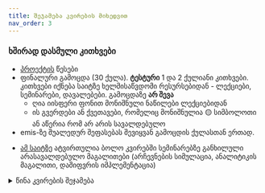 ```yaml
---
title: შეჯამება კვირების მიხედვით
nav_order: 3
---
```




### ხშირად დასმული კითხვები
- [პროექტის](/info/project) წესები
- ფინალური გამოცდა (30 ქულა). **ტესტური** 1 და 2 ქულიანი კითხვები. კითხვები იქნება საიტზე ხელმისაწვდომი რესურსებიდან - ლექციები, სემინარები, დავალებები. გამოცდაზე **არ შევა**
	- ღია იისფერი ფონით მონიშნული ნაწილები ლექციებიდან 
	- ის გვერდები ან ქვეთავები, რომელიც მონიშნულია 🟡 სიმბოლოთი ან აწერია რომ არ არის სავალდებულო
- emis-ზე შუალედურ შეფასებას შევიყვან გამოცდის ქულასთან ერთად.

+ [ამ საიტზე](https://freeuni-digital-technologies.github.io/application_examples/) ატვირთულია ბოლო კვირებში სემინარებზე განხილული არასავალდებულო მაგალითები (არჩევნების სიმულაცია, ანალიტიკის მაგალითი, დაშიფვრის იმპლემენტაცია)


<details markdown="1">

<summary>წინა კვირების შეჯამება</summary>

### 1. 27 სექტემბერი
- გაეცანი [საგნის შესახებ ინფორმაციას](/about)
- შემოუერთდი კურსს [კლასრუმზე](https://classroom.google.com/c/Mzk5NzYzODYyMjQz?cjc=be2trvz) (კოდი თუ მოგთხოვა, **be2trvz**). დარწმუნდი, რომ @freeuni.edu.ge ექაუნთით, სხვა შემთხვევაში გამოგზავნილი დავალებები არ შესწორდება. ცალკე მეილებს არ ვაგზავნი, კლასრუმიდან მოდის ნოთიფიკაციები ამიტომ თუ დააგვიანე კლასრუმზე შემოსვლა, არაფერი გამოგიტოვებია
- [სემინარი](/classwork/01_karel_intro)
- [დავალება](/homework/01_hw1_karel1)

### 2. 4 ოქტომბერი
- **შემდეგი ორი შეხვედრა იქნება დისტანციურად**
- [ლექცია](/lectures/02_introduction_to_programming) - შესავალი პროგრამირებაში. პროგრამირების სტრუქტურები, პრინციპები და ფიქრის პროცესი
- [სემინარი](/classwork/02_karel_structures) - პროგრამირების სტრუქტურები
- [დავალება](/homework/02_hw2_karel2)


### 3. 11 ოქტომბერი (დისტანციურად)
- [ლექცია](/lectures/03_computers) - კომპიუტერის მუშაობის პრინციპები და ნაწილები
- [სემინარი](/classwork/03_karel_exercises) - კარელის სავარჯიშოები: კედლის შევსება, ღობეებზე გადახტომა 
- [ბონუს პრეზენტაციის](/info/bonus) შესახებ ინფორმაცია (ამ კვირის თემების ვარიანტები მოცემულია ლექციაში)
- [დავალება](/homework/03_hw3_karel3)


### 4. 18 ოქტომბერი (დისტანციურად)
- [ლექცია](/lectures/04_bits_bytes) - ინფორმაციის ენკოდირება ბაიტებში
- [სემინარი](/classwork/04_karel_exercises) - კარელის სავარჯიშოები: მიმატება, სამყაროს შემოვლა
- წინა კვირის სემინარში დავამატე Random Hurdle-ის ამოხსნა
- დამატებით: [კარელის რთული სავარჯიშოები](/classwork/04b_karel_advanced_exercises). ამ სავარჯიშოების გარჩევა შეგიძლიათ დამოუკიდებლად. საკმარისი მსურველების შემთხვევაში კვირის განმავლობაში დაინიშნება საკონსულტაციო საათი.
- [დავალება](/homework/04_hw4_karel4)
- წინა კვირის მასალაში დავამატე [რჩევები ლეპტოპის არჩევისთვის](/lectures/03b_choosing_specs)


#### პირველი ქვიზის FAQ
- 9 ქულა
- ტესტური 1 და 2 ქულიანი კითხვები სემინარების და დავალებების ამოცანებიდან
- მინიმალური ზღვარი არ არის
- გადაბარება არ იქნება
- მაქსიმალური ქულის აღება მარტივი არ არის, 5-7 ქულა 9-დან არის ძალიან კარგი შედეგი
- გაცდენის ან ქულის მომატების სურვილის შემთხვევაში შეგიძლიათ გააკეთოთ ბონუს დავალებები
- შედის მხოლოდ კარელის მასალა


### 5. 25 ოქტომბერი (კამპუსში)
- [ლექცია](/lectures/05_internet) - ინტერნეტი
- [სემინარი](/classwork/05_html_css_intro) - html და css შესავალი. ამ კვირას გააკეთეთ ხანის აკადემიის სავარჯიშოები
- ბონუს დავალების დაწყება შეგიძლიათ ნებისმიერ კვირას, მაგრამ დაიცავით ეს დედლაინები
	+ ორშაბათობით სემინარის ბოლოს (ან შემდეგ) 10 წუთი იქნება დრო გამოყოფილი ბონუს საკითხების შესათანხმებლად
	+ ოთხშაბათ 20:00-მდე გექნებათ მონახაზის გამოგზავნის დრო, მონახაზზე ხუთშაბათ შუადღემდე დაგიწერთ შენიშვნებს/კომენტარებს, რომლის გათვალისწინებითაც იმავე დოკუმენტში უნდა დაამატოთ ტექსტი
	+ ტექსტის დასრულების დედლაინი იქნება ხოლმე ორშაბათს 15:00-მდე


### 6. 1 ნოემბერი
**ამ კვირის რესურსები (და დავალება) აიტვირთება ოთხშაბათს**
- ლექცია - [ვები](/lectures/06_web)
- სემინარი
	+ [html/css - ბმულები და box model](/classwork/06_html2_website). თუ სემინარი გააცდინეთ ან გინდათ მეტი ახსნები კონკრეტულ საკითხზე, მიმართეთ [ხანის აკადემიას](https://ka.khanacademy.org/computing/computer-programming/html-css), w3school-ს ან google-ს.
	+ js: ცვლადები, ფუნქციების არგუმენტები - მაგალითები კარელში (მომავალ კვირას დავასრულებთ და კოდს ავტვირთავ ერთიანად)
- დავალება 5 დამატებულია კლასრუმზე და [ვების დავალებებში](/homework/web_hws). დავალების გაკეთებისთვის აუცილებელი არაა სემინარის გარჩევა და ხანის აკადემიის ვიდეოების ნახვა, საკმარისი მინიშნებებია რომ დამოუკიდებლად გაუყვეთ და რაც დაგაინტერესებთ მერე იმაზე მოიძიეთ ახსნა.
- [პირველი ქვიზის კითხვები](/info/quiz1)


### 7. 8 ნოემბერი
ჯავასკრიპტი
- [ცვლადები, ფუნქციები](/classwork/07_javascript_karel) (მაგალითები კარელში)
- [DOM javascript](/classwork/07b_DOM_intro) შესავალი



### 8. 15 ნოემბერი
- ლექცია - [პროგრამირების ენები](/lectures/08_programming_languages)
- სემინარი 
	+ ობიექტები ჯავასკრიპტში
	+ [task list აპლიკაცია](/classwork/08_task_list_app)

### 9. 22 ნოემბერი
- საიტის გამოქვეყნება [github pages](/lectures/09_git_github) მეშვეობით. ამ ეტაპზე ძალიან მოკლე ინსტრუქციაა, თუ ვერ მიყევით მომავალ კვირას დაელოდეთ და სურათებით შევავსებ.
- [სოციალური მედიის აპლიკაცია ნაწილი 1](/classwork/09_social_media_app1) 
- სიები. ჯავასკრიპტის შეჯამება.
- სასარგებლო [რესურსები](/info/bonus_topics) ბონუს თემის ასარჩევად
- [დავალება 6](https://freeuni-digital-technologies.github.io/webHwInterface/hw6/hw6.zip) - html/css/js. 
	დავალების გადმოწერის შემდეგ **გააკეთეთ unzip** და გახსენით (right click > open with) index.html **firefox** ან **chrome** ბრაუზერში. 



### 10. 29 ნოემბერი
- ლექცია - [სერვერები, api](/lectures/10_servers_api). დასაწყისში შეგიძლიათ ნახოთ ლექციის ვიდეო ჩანაწერი
- სემინარი - [ჯავასკრიპტის advanced ფუნქციები](/classwork/10_advanced_functions)

### 11. 6 დეკემბერი
- ლექცია - [მონაცემთა ბაზები](/lectures/11_db)
- სემინარი - [არჩევნების იმპლემენტაცია](https://freeuni-digital-technologies.github.io/application_examples/)
- სერვერის მაგალითის დასრულება - აპლიკაცია და ინსტრუქცია [ატვირთულია github-ზე](https://github.com/freeuni-digital-technologies/application_examples/tree/main/flask_example) (კურსის სავალდებულო მასალაში არ შედის)

### 12. 13 დეკემბერი
- ლექცია - (არასავალდებულო) პროგრამების შექმნის პროცესი
- სემინარი - (არასავალდებულო) ჯავასკრიპტის ბიბლიოთეკები, ხატვა და ანიმაცია
- დავალება 7 - html/css/js 

<!-- 
#### მნიშვნელოვანი ინფორმაცია:
- **მეორე ქვიზი** ორშაბათი, 20 დეკემბერი 18:30-19:00
	+ სემინარი დასრულდება ადრე
	+ 9 ქულა, ნახევარი საათი, ტესტური კითხვები
	+ კითხვები იქნება მე-5, მე-6, მე-7 დავალებებიდან (სემინარებიდან არა) -->


### 13. 20 დეკემბერი
- ლექცია - [cookies, trackers, data protection](/lectures/13_cookies_trackers_privacy). 
- სემინარი - [ანალიტიკის მარტივი მაგალითი](https://freeuni-digital-technologies.github.io/application_examples/)
	<!-- + ლექციის შემდეგ შეგიძლიათ მოხვიდეთ ამ კვირის ბონუს თემის შესათანხმებლად -->
- მეორე ქვიზი
<!-- 	+ დღეს, 20 დეკემბერს 21:30-ზე იქნება ონლაინ შეხვედრა [კლასრუმის meet](https://meet.google.com/shn-azkt-azx)-ზე სადაც ქვიზის საკითხები შეგვიძლია განვიხილოთ. მეილზე ამასთან დაკავშირებით კომუნიკაცია არ მექნება.  -->

- დავალება 8 - html/css/js

### 14. 27 დეკემბერი
- ლექცია - ციფრული reset (არასავალდებულო)
- სემინარი - [ალგორითმები](/classwork/14_algorithms)
- სემინარის შემდეგ აუდიტორიაში იქნება დისკუსია წინასწარ გაზიარებულ თემაზე.


### 15. 10 იანვარი
- ლექცია - [დაშიფვრა. ციფრული უსაფრთხოება](/lectures/15_security.md)
- სემინარი - [დაშიფვრის იმპლემენტაცია](https://freeuni-digital-technologies.github.io/application_examples/)
- ამ კვირას გირჩევთ პროექტზე მუშაობის დაწყებას.



### 16. 17 იანვარი

- ლექცია - [ხელოვნური ინტელექტი. მანქანური სწავლება](https://freeuni-digital-technologies.github.io/21s/lectures/13_ai.html) (არასავალდებულო)


</details>







<!-- 

TODO
- ბრაუზერის ფუნქციები
frontend, backend, cloud
- ლექცია - სერვერები და მონაცემთა ბაზები
- აპლიკაციის . სერვერთან დაკავშირება

- ლექცია - პროგრამების შექმნის პროცესი

სემინარები
- აპლიკაციის დაკავშირება backend-თან. API-ს გამოყენება
	


### 13. 20 დეკემბერი
- ლექცია - ციფრული უსაფრთხოება
- სემინარი - ჩატისთვის დაშიფვრის დამატება
- დავალება 8 - html/css/js

, ციფრული უსაფრთხოება

. დაშიფვრის დამატება ჩატისთვის
-->
